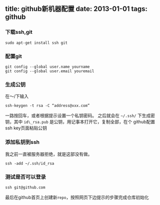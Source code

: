 title: github新机器配置
date: 2013-01-01
tags: github
---

### 下载ssh,git

    sudo apt-get install ssh git

### 配置git

    git config --global user.name yourname
    git config --global user.email youremail

### 生成公钥
在～/下输入

    ssh-keygen -t rsa -C “address@xxx.com”

一路按回车，或者根据提示设置一个私钥密码。
之后就会在 `~/.ssh/` 下生成密钥，其中 `id\_rsa.pub` 是公钥，用记事本打开它，复制全部，在个
github配置ssh key页面粘贴公钥

### 添加私钥到ssh
我之前一直被服务器拒绝，就是这部没有做。

    ssh -add ~/.ssh/id_rsa

### 测试是否可以登录

    ssh git@github.com

最后在github首页上创建新`repo`，按照网页下边提示的步骤完成仓库初始化
